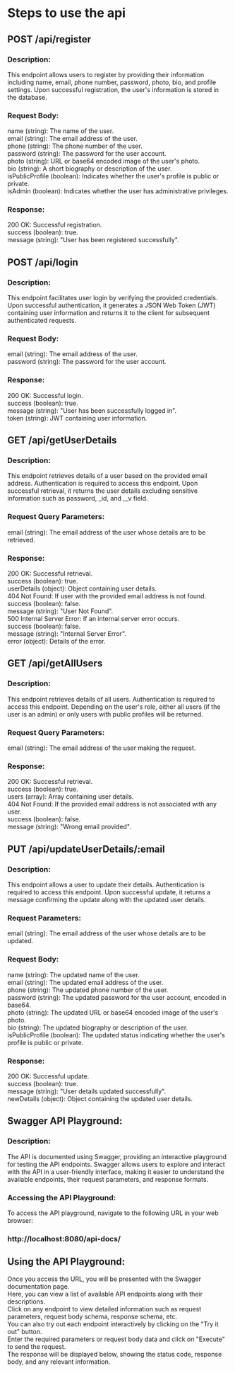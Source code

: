 # Steps to use the api

## POST /api/register

### Description:
This endpoint allows users to register by providing their information including name, email, phone number, password, photo, bio, and profile settings. Upon successful registration, the user's information is stored in the database.

### Request Body:
name (string): The name of the user. \
email (string): The email address of the user. \
phone (string): The phone number of the user. \
password (string): The password for the user account. \
photo (string): URL or base64 encoded image of the user's photo. \
bio (string): A short biography or description of the user. \
isPublicProfile (boolean): Indicates whether the user's profile is public or private. \
isAdmin (boolean): Indicates whether the user has administrative privileges. 

### Response:
200 OK: Successful registration. \
success (boolean): true. \
message (string): "User has been registered successfully". 

## POST /api/login


### Description:
This endpoint facilitates user login by verifying the provided credentials. Upon successful authentication, it generates a JSON Web Token (JWT) containing user information and returns it to the client for subsequent authenticated requests.

### Request Body:
email (string): The email address of the user. \
password (string): The password for the user account. 

### Response:
200 OK: Successful login. \
success (boolean): true. \
message (string): "User has been successfully logged in". \
token (string): JWT containing user information. 

## GET /api/getUserDetails

### Description:
This endpoint retrieves details of a user based on the provided email address. Authentication is required to access this endpoint. Upon successful retrieval, it returns the user details excluding sensitive information such as password,  _id, and __v field.

### Request Query Parameters:
email (string): The email address of the user whose details are to be retrieved.

### Response:
200 OK: Successful retrieval. \
success (boolean): true. \
userDetails (object): Object containing user details. \
404 Not Found: If user with the provided email address is not found. \
success (boolean): false. \
message (string): "User Not Found". \
500 Internal Server Error: If an internal server error occurs. \
success (boolean): false. \
message (string): "Internal Server Error". \
error (object): Details of the error. 

## GET /api/getAllUsers

### Description:
This endpoint retrieves details of all users. Authentication is required to access this endpoint. Depending on the user's role, either all users (if the user is an admin) or only users with public profiles will be returned.

### Request Query Parameters:
email (string): The email address of the user making the request.

### Response:
200 OK: Successful retrieval. \
success (boolean): true. \
users (array): Array containing user details. \
404 Not Found: If the provided email address is not associated with any user. \
success (boolean): false.  \
message (string): "Wrong email provided". 

## PUT /api/updateUserDetails/:email

### Description:
This endpoint allows a user to update their details. Authentication is required to access this endpoint. Upon successful update, it returns a message confirming the update along with the updated user details.

### Request Parameters:
email (string): The email address of the user whose details are to be updated.

### Request Body:
name (string): The updated name of the user. \
email (string): The updated email address of the user. \
phone (string): The updated phone number of the user. \
password (string): The updated password for the user account, encoded in base64. \
photo (string): The updated URL or base64 encoded image of the user's photo. \
bio (string): The updated biography or description of the user. \
isPublicProfile (boolean): The updated status indicating whether the user's profile is public or private. 

### Response:
200 OK: Successful update. \
success (boolean): true. \
message (string): "User details updated successfully". \
newDetails (object): Object containing the updated user details. 



## Swagger API Playground:

### Description:
The API is documented using Swagger, providing an interactive playground for testing the API endpoints. Swagger allows users to explore and interact with the API in a user-friendly interface, making it easier to understand the available endpoints, their request parameters, and response formats.

### Accessing the API Playground:
To access the API playground, navigate to the following URL in your web browser:
###  http://localhost:8080/api-docs/

## Using the API Playground:
Once you access the URL, you will be presented with the Swagger documentation page. \
Here, you can view a list of available API endpoints along with their descriptions. \
Click on any endpoint to view detailed information such as request parameters, request body schema, response schema, etc. \
You can also try out each endpoint interactively by clicking on the "Try it out" button. \
Enter the required parameters or request body data and click on "Execute" to send the request. \
The response will be displayed below, showing the status code, response body, and any relevant information.


